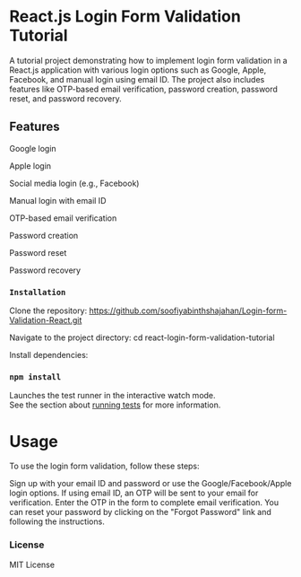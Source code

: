# React.js Login Form Validation Tutorial

A tutorial project demonstrating how to implement login form validation in a React.js application with various login options such as Google, Apple, Facebook, and manual login using email ID. The project also includes features like OTP-based email verification, password creation, password reset, and password recovery.

## Features

Google login

Apple login

Social media login (e.g., Facebook)

Manual login with email ID

OTP-based email verification

Password creation

Password reset

Password recovery


### `Installation`

Clone the repository:
https://github.com/soofiyabinthshajahan/Login-form-Validation-React.git

Navigate to the project directory:
cd react-login-form-validation-tutorial


Install dependencies:
### `npm install`

Launches the test runner in the interactive watch mode.\
See the section about [running tests](https://facebook.github.io/create-react-app/docs/running-tests) for more information.

# Usage

To use the login form validation, follow these steps:

Sign up with your email ID and password or use the Google/Facebook/Apple login options.
If using email ID, an OTP will be sent to your email for verification.
Enter the OTP in the form to complete email verification.
You can reset your password by clicking on the "Forgot Password" link and following the instructions.

### License

MIT License

